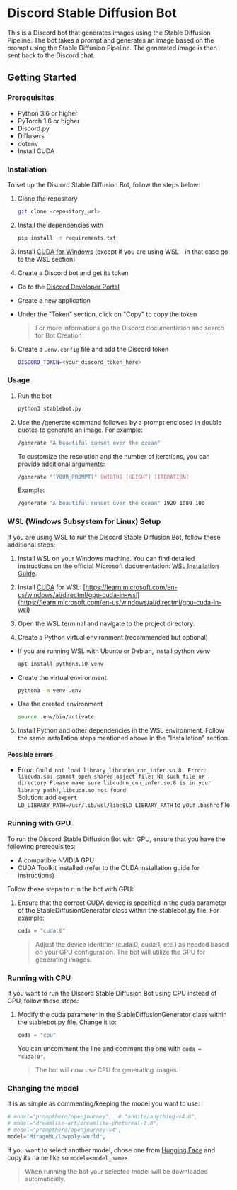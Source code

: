 # Discord Stable Diffusion Bot

This is a Discord bot that generates images using the Stable Diffusion Pipeline. The bot takes a prompt and generates an image based on the prompt using the Stable Diffusion Pipeline. The generated image is then sent back to the Discord chat.

## Getting Started

### Prerequisites

- Python 3.6 or higher
- PyTorch 1.6 or higher
- Discord.py
- Diffusers
- dotenv
- Install CUDA

### Installation

To set up the Discord Stable Diffusion Bot, follow the steps below:

1. Clone the repository

   ```bash
   git clone <repository_url>
   ```

2. Install the dependencies with

   ```bash
   pip install -r requirements.txt
   ```

3. Install [CUDA for Windows](https://docs.nvidia.com/cuda/cuda-installation-guide-microsoft-windows/index.html) (except if you are using WSL - in that case go to the WSL section)

4. Create a Discord bot and get its token

- Go to the [Discord Developer Portal](https://discord.com/developers/applications)
- Create a new application
- Under the "Token" section, click on "Copy" to copy the token

   > For more informations go the Discord documentation and search for Bot Creation 

5. Create a `.env.config` file and add the Discord token

   ```bash
   DISCORD_TOKEN=<your_discord_token_here>
   ```

### Usage

1. Run the bot

   ```bash
   python3 stablebot.py
   ```

2. Use the /generate command followed by a prompt enclosed in double quotes to generate an image. For example:
   
   ```bash
   /generate "A beautiful sunset over the ocean"
   ```

   To customize the resolution and the number of iterations, you can provide additional arguments:

   ```bash
   /generate "[YOUR_PROMPT]" [WIDTH] [HEIGHT] [ITERATION]
   ```

   Example:

   ```bash
   /generate "A beautiful sunset over the ocean" 1920 1080 100
   ```

### WSL (Windows Subsystem for Linux) Setup

If you are using WSL to run the Discord Stable Diffusion Bot, follow these additional steps:

1. Install WSL on your Windows machine. You can find detailed instructions on the official Microsoft documentation: [WSL Installation Guide](https://learn.microsoft.com/en-us/windows/wsl/install).

2. Install [CUDA](https://learn.microsoft.com/en-us/windows/ai/directml/gpu-cuda-in-wsl) for WSL: [https://learn.microsoft.com/en-us/windows/ai/directml/gpu-cuda-in-wsl](https://learn.microsoft.com/en-us/windows/ai/directml/gpu-cuda-in-wsl)

3. Open the WSL terminal and navigate to the project directory.

4. Create a Python virtual environment (recommended but optional)

- If you are running WSL with Ubuntu or Debian, install python venv

   ```bash
   apt install python3.10-venv
   ```

- Create the virtual environment

   ```bash
   python3 -m venv .env
   ```

- Use the created environment

   ```bash
   source .env/bin/activate
   ```

5. Install Python and other dependencies in the WSL environment. Follow the same installation steps mentioned above in the "Installation" section.

#### Possible errors

- Error: `Could not load library libcudnn_cnn_infer.so.8. Error: libcuda.so: cannot open shared object file: No such file or directory
Please make sure libcudnn_cnn_infer.so.8 is in your library path!`, `libcuda.so not found`  
Solution: add `export LD_LIBRARY_PATH=/usr/lib/wsl/lib:$LD_LIBRARY_PATH` to your `.bashrc` file

### Running with GPU 

To run the Discord Stable Diffusion Bot with GPU, ensure that you have the following prerequisites:

- A compatible NVIDIA GPU
- CUDA Toolkit installed (refer to the CUDA installation guide for instructions)

Follow these steps to run the bot with GPU:

1. Ensure that the correct CUDA device is specified in the cuda parameter of the StableDiffusionGenerator class within the stablebot.py file. For example:

   ```python
   cuda = "cuda:0"
   ```
   > Adjust the device identifier (cuda:0, cuda:1, etc.) as needed based on your GPU configuration. The bot will utilize the GPU for generating images.

### Running with CPU 

If you want to run the Discord Stable Diffusion Bot using CPU instead of GPU, follow these steps:

1. Modify the cuda parameter in the StableDiffusionGenerator class within the stablebot.py file. Change it to:

   ```python
   cuda = "cpu"
   ```
   You can uncomment the line and comment the one with `cuda = "cuda:0"`.
   > The bot will now use CPU for generating images.

### Changing the model

It is as simple as commenting/keeping the model you want to use:

```python
# model="prompthero/openjourney",  # "andite/anything-v4.0",
# model="dreamlike-art/dreamlike-photoreal-2.0",
# model="prompthero/openjourney-v4",
model="MirageML/lowpoly-world",
```

If you want to select another model, chose one from [Hugging Face](https://huggingface.co/models?pipeline_tag=text-to-image&library=diffusers&sort=downloads) and copy its name like so `model=<model_name>`

> When running the bot your selected model will be downloaded automatically.

